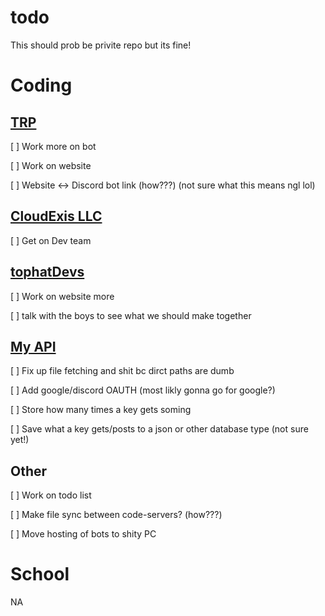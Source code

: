 # todo
This should prob be privite repo but its fine!


# Coding

## [TRP](http://torontroleplay.ga:5000/)
[ ] Work more on bot

[ ] Work on website 

[ ] Website <-> Discord bot link (how???) (not sure what this means ngl lol)

## [CloudExis LLC](https://cloudexis.us/)
[ ] Get on Dev team

## [tophatDevs](https://github.com/TophatDevs)
[ ] Work on website more

[ ] talk with the boys to see what we should make together

## [My API](http://airplanegobrr.us.to:5000)
[ ] Fix up file fetching and shit bc dirct paths are dumb

[ ] Add google/discord OAUTH (most likly gonna go for google?)

[ ] Store how many times a key gets soming

[ ] Save what a key gets/posts to a json or other database type (not sure yet!)


## Other
[ ] Work on todo list

[ ] Make file sync between code-servers? (how???)

[ ] Move hosting of bots to shity PC



# School
NA